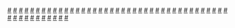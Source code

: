 <a href="https://houhuayuan.vip/%e9%ad%94%e7%8e%8b%e7%9a%84%e5%bc%83%e5%ad%90-%e7%ac%ac%e5%9b%9b%e7%ab%a0">#</a>   <a href="https://houhuayuan.vip/%e6%80%a7%e6%89%ad%e6%9b%b2%e4%b8%96%e7%95%8c-%e7%ac%ac%e4%b8%80%e7%ab%a0">#</a>   <a href="https://houhuayuan.vip/%e8%bd%ac%e7%94%9f%e6%88%90%e4%b8%ba%e5%a5%b3%e4%bb%86%e5%90%8e%e7%9a%84%e5%bc%82%e4%b8%96%e7%95%8c%e7%94%9f%e6%b4%bb-%e7%ac%ac%e5%8d%81%e5%9b%9b%e7%ab%a0">#</a>   <a href="https://houhuayuan.vip/%e8%a7%81%e4%b9%a0%e4%be%a6%e6%8e%a2%e7%9a%84%e6%8d%86%e7%bb%91%e6%97%a5%e5%b8%b8-%e7%ac%ac%e5%8d%81%e4%b8%80%e8%87%b3%e5%8d%81%e4%ba%8c%e7%ab%a0">#</a>   <a href="https://houhuayuan.vip/%e5%9c%a3%e4%b8%bd%e5%ae%89%e4%bc%aa%e5%a8%98%e5%ad%a6%e9%99%a2%e5%86%85%e9%99%a2%e7%af%87-%e7%ac%ac%e4%b9%9d%e7%ab%a0">#</a>   <a href="https://houhuayuan.vip/%e8%a7%81%e4%b9%a0%e4%be%a6%e6%8e%a2%e7%9a%84%e6%8d%86%e7%bb%91%e6%97%a5%e5%b8%b8-%e7%ac%ac%e4%b9%9d%e8%87%b3%e5%8d%81%e7%ab%a0">#</a>   <a href="https://houhuayuan.vip/%e5%a4%a7%e5%b2%9b%e5%8f%b6%e5%a4%9a%e7%9a%84%e6%80%a7%e7%a6%8f%e7%bb%93%e5%b1%80-%e7%ac%ac%e4%ba%94%e7%ab%a0">#</a>   <a href="https://houhuayuan.vip/%e6%ac%a2%e8%bf%8e%e6%9d%a5%e5%88%b0%e5%ad%90%e5%ae%ab%e8%87%b3%e4%b8%8a%e7%9a%84%e4%b8%96%e7%95%8c-%e7%ac%ac%e4%b8%83%e7%ab%a0">#</a>   <a href="https://houhuayuan.vip/%e9%ad%94%e7%8e%8b%e7%9a%84%e5%bc%83%e5%ad%90-%e7%ac%ac%e4%b8%89%e7%ab%a0">#</a>   <a href="https://houhuayuan.vip/%e5%9c%a3%e4%b8%bd%e5%ae%89%e4%bc%aa%e5%a8%98%e5%ad%a6%e9%99%a2%e5%86%85%e9%99%a2%e7%af%87-%e7%ac%ac%e5%85%ab%e7%ab%a0">#</a>   <a href="https://houhuayuan.vip/%e5%b8%a6%e7%9d%80%e5%a4%96%e6%8c%82ts%e6%88%90%e5%8f%af%e7%88%b1%e5%a5%b3%e5%ad%a9%e5%ad%90%e8%bd%ac%e7%94%9f-%e7%ac%ac%e5%8d%81%e4%ba%94%e7%ab%a0">#</a>   <a href="https://houhuayuan.vip/%e4%bc%aa%e5%a8%98%e8%a2%ab%e7%97%b4%e6%b1%89%e7%bb%91%e6%9e%b6%e8%bd%ae%e5%a5%b8-%e7%ac%ac%e4%b8%80%e7%ab%a0">#</a>   <a href="https://houhuayuan.vip/%e9%ad%94%e7%89%a9%e7%8c%8e%e4%ba%ba-%e7%ac%ac%e4%b8%80%e7%ab%a0">#</a>   <a href="https://houhuayuan.vip/%e8%a7%81%e4%b9%a0%e4%be%a6%e6%8e%a2%e7%9a%84%e6%8d%86%e7%bb%91%e6%97%a5%e5%b8%b8-%e7%ac%ac%e4%b8%83%e8%87%b3%e5%85%ab%e7%ab%a0">#</a>   <a href="https://houhuayuan.vip/%e5%a4%b1%e8%90%bd%e7%9a%84%e9%ad%94%e4%bb%99%e5%ae%9d%e7%9b%92-%e7%ac%ac%e4%b8%80%e7%ab%a0">#</a>   <a href="https://houhuayuan.vip/%e8%a7%81%e4%b9%a0%e4%be%a6%e6%8e%a2%e7%9a%84%e6%8d%86%e7%bb%91%e6%97%a5%e5%b8%b8-%e7%ac%ac%e4%ba%94%e8%87%b3%e5%85%ad%e7%ab%a0">#</a>   <a href="https://houhuayuan.vip/%e9%ad%94%e7%8e%8b%e7%9a%84%e5%bc%83%e5%ad%90-%e7%ac%ac%e4%ba%8c%e7%ab%a0">#</a>   <a href="https://houhuayuan.vip/%e6%88%90%e4%b8%ba%e6%83%85%e8%b6%a3%e4%ba%ba%e5%81%b6%e5%90%8e%e7%9a%84%e7%94%9f%e6%b4%bb-%e7%ac%ac%e5%8d%81%e4%b8%89%e7%ab%a0">#</a>   <a href="https://houhuayuan.vip/%e6%8a%96s%e5%b0%8f%e5%85%ac%e4%b8%bb-%e7%ac%ac%e4%b8%89%e7%ab%a0">#</a>   <a href="https://houhuayuan.vip/%e8%8e%ab%e9%9b%a8%e7%9a%84%e5%a0%95%e8%90%bd%e4%b9%8b%e6%97%85-%e7%ac%ac%e4%b8%80%e7%ab%a0">#</a>   <a href="https://houhuayuan.vip/%e8%a7%81%e4%b9%a0%e4%be%a6%e6%8e%a2%e7%9a%84%e6%8d%86%e7%bb%91%e6%97%a5%e5%b8%b8-%e7%ac%ac%e4%b8%89%e8%87%b3%e5%9b%9b%e7%ab%a0">#</a>   <a href="https://houhuayuan.vip/%e5%9c%a3%e4%b8%bd%e5%ae%89%e4%bc%aa%e5%a8%98%e5%ad%a6%e9%99%a2%e5%86%85%e9%99%a2%e7%af%87-%e7%ac%ac%e4%b8%83%e7%ab%a0">#</a>   <a href="https://houhuayuan.vip/%e8%a7%81%e4%b9%a0%e4%be%a6%e6%8e%a2%e7%9a%84%e6%8d%86%e7%bb%91%e6%97%a5%e5%b8%b8-%e7%ac%ac%e4%b8%80%e8%87%b3%e4%ba%8c%e7%ab%a0">#</a>   <a href="https://houhuayuan.vip/%e6%ac%a2%e8%bf%8e%e6%9d%a5%e5%88%b0%e5%ad%90%e5%ae%ab%e8%87%b3%e4%b8%8a%e7%9a%84%e4%b8%96%e7%95%8c-%e7%ac%ac%e5%85%ad%e7%ab%a0">#</a>   <a href="https://houhuayuan.vip/%e5%85%bd%e5%a8%98%e7%ba%aa%e5%85%83-%e7%95%aa%e5%a4%96%e7%af%87">#</a>   <a href="https://houhuayuan.vip/%e9%ad%94%e7%8e%8b%e7%9a%84%e5%bc%83%e5%ad%90-%e7%ac%ac%e4%b8%80%e7%ab%a0">#</a>   <a href="https://houhuayuan.vip/%e6%88%91%e7%9a%84%e7%a1%85%e8%83%b6%e8%a1%a3-%e7%ac%ac%e4%b8%80%e7%ab%a0">#</a>   <a href="https://houhuayuan.vip/%e5%9c%a3%e4%b8%bd%e5%ae%89%e4%bc%aa%e5%a8%98%e5%ad%a6%e9%99%a2%e5%86%85%e9%99%a2%e7%af%87-%e7%ac%ac%e5%85%ad%e7%ab%a0">#</a>   <a href="https://houhuayuan.vip/%e5%8f%98%e8%ba%ab%e6%97%a0%e6%95%8c%e7%be%8e%e5%b0%91%e5%a5%b3-%e7%ac%ac%e4%ba%8c%e7%ab%a0">#</a>   <a href="https://houhuayuan.vip/%e4%bd%a0%e6%8a%a2%e4%ba%86%e6%88%91%e7%9a%84%e5%a5%b3%e6%9c%8b%e5%8f%8b%ef%bc%8c%e9%82%a3%e4%bd%a0%e5%b0%b1%e5%8f%98%e6%88%90%e6%88%91%e7%9a%84%e5%a5%b3%e6%9c%8b%e5%8f%8b%e5%90%a7">#</a>   <a href="https://houhuayuan.vip/%e5%8f%af%e7%88%b1%e7%94%b7%e5%ad%a9%e5%ad%90%e6%8f%b4%e4%ba%a4%e7%bd%91%e8%b5%9a%e6%8c%87%e5%8d%97">#</a>   <a href="https://houhuayuan.vip/%e9%9b%8c%e5%a0%95%e4%bc%aa%e5%a8%98%e8%82%89%e7%8e%a9%e5%85%b7%e8%b0%83%e6%95%99">#</a>   <a href="https://houhuayuan.vip/%e6%88%90%e4%b8%ba%e6%83%85%e8%b6%a3%e4%ba%ba%e5%81%b6%e5%90%8e%e7%9a%84%e7%94%9f%e6%b4%bb-%e7%ac%ac%e5%8d%81%e4%ba%8c%e7%ab%a0">#</a>   <a href="https://houhuayuan.vip/%e8%bd%ac%e7%94%9f%e6%88%90%e4%b8%ba%e5%a5%b3%e4%bb%86%e5%90%8e%e7%9a%84%e5%bc%82%e4%b8%96%e7%95%8c%e7%94%9f%e6%b4%bb-%e7%ac%ac%e5%8d%81%e4%b8%89%e7%ab%a0">#</a>   <a href="https://houhuayuan.vip/%e5%9b%be%e6%a1%88%e5%87%8c%e7%83%9f%e9%98%81%ef%bc%88%e4%bc%aa%ef%bc%89-%e7%ac%ac%e4%b8%80%e7%ab%a0">#</a>   <a href="https://houhuayuan.vip/%e5%bc%82%e4%b8%96%e8%89%b3%e9%a9%ac-%e7%ac%ac%e4%b8%83%e7%ab%a0">#</a>   <a href="https://houhuayuan.vip/%e5%a5%b3%e8%a3%85%e5%8e%bb%e5%a7%90%e5%a7%90%e5%ae%b6%e7%8e%a9%e8%a2%ab%e6%8e%a8%e5%80%92-%e7%ac%ac%e4%b8%80%e7%ab%a0">#</a>   <a href="https://houhuayuan.vip/%e5%8f%98%e8%ba%ab%e6%97%a0%e6%95%8c%e7%be%8e%e5%b0%91%e5%a5%b3">#</a>   <a href="https://houhuayuan.vip/%e6%b0%b8%e8%bf%9c%e7%9a%84%e4%b9%b3%e8%83%b6%e5%a5%b3%e4%bb%86-%e7%ac%ac%e4%b8%80%e7%ab%a0">#</a>   <a href="https://houhuayuan.vip/%e7%a9%bf%e8%b6%8a%e6%81%b6%e5%a0%95%e6%b7%ab%e9%ad%94%e5%a5%b3-%e7%ac%ac%e5%9b%9b%e7%ab%a0">#</a>   <a href="https://houhuayuan.vip/%e6%ac%a2%e8%bf%8e%e6%9d%a5%e5%88%b0%e5%ad%90%e5%ae%ab%e8%87%b3%e4%b8%8a%e7%9a%84%e4%b8%96%e7%95%8c-%e7%ac%ac%e4%ba%94%e7%ab%a0">#</a>   <a href="https://houhuayuan.vip/%e5%85%b3%e4%ba%8e%e7%8e%a9%e5%a5%b3%e5%8f%b7%e7%a4%be%e6%ad%bb%e8%a2%ab%e5%8f%98%e6%88%90%e8%92%82%e7%8e%9b%e8%bf%99%e4%bb%b6%e4%ba%8b-%e7%ac%ac%e4%ba%8c%e7%ab%a0">#</a>   <a href="https://houhuayuan.vip/%e5%9c%a3%e4%b8%bd%e5%ae%89%e4%bc%aa%e5%a8%98%e5%ad%a6%e9%99%a2%e5%86%85%e9%99%a2%e7%af%87-%e7%ac%ac%e4%ba%94%e7%ab%a0">#</a>   <a href="https://houhuayuan.vip/%e6%8a%96s%e5%b0%8f%e5%85%ac%e4%b8%bb-%e7%ac%ac%e4%ba%8c%e7%ab%a0">#</a>   <a href="https://houhuayuan.vip/%e5%85%bd%e5%a8%98%e7%ba%aa%e5%85%83-%e7%ac%ac%e5%9b%9b%e7%ab%a0">#</a>   <a href="https://houhuayuan.vip/%e5%9c%a8%e5%bc%80%e5%8c%85%e7%9a%84%e4%b8%80%e5%91%a8%e5%b9%b4%e5%bc%80%e8%8b%9e">#</a>   <a href="https://houhuayuan.vip/%e5%85%b3%e4%ba%8e%e7%8e%a9%e5%a5%b3%e5%8f%b7%e7%a4%be%e6%ad%bb%e8%a2%ab%e5%8f%98%e6%88%90%e8%92%82%e7%8e%9b%e8%bf%99%e4%bb%b6%e4%ba%8b-%e7%ac%ac%e4%b8%80%e7%ab%a0">#</a>   <a href="https://houhuayuan.vip/%e6%9c%ab%e4%b8%96%e5%ba%9f%e5%9c%9f%e4%b8%ad%e7%bb%bd%e6%94%be%e7%9a%84%e7%99%be%e5%90%88%e8%8a%b1-%e7%ac%ac%e4%ba%94%e7%ab%a0">#</a>   <a href="https://houhuayuan.vip/%e5%bc%82%e4%b8%96%e8%89%b3%e9%a9%ac-%e7%ac%ac%e5%85%ad%e7%ab%a0">#</a>   <a href="https://houhuayuan.vip/%e5%bc%82%e4%b8%96%e8%89%b3%e9%a9%ac-%e7%ac%ac%e4%ba%94%e7%ab%a0">#</a>   